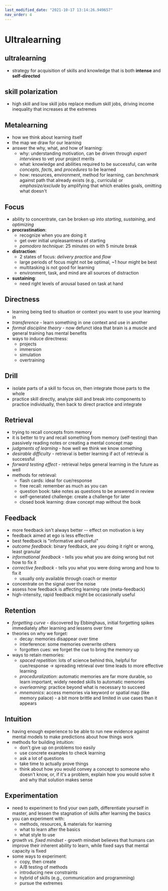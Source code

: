 ```yaml
---
last_modified_date: "2021-10-17 13:14:26.949657"
nav_order: 4
---
```


# Ultralearning

## ultralearning
- strategy for acquisition of skills and knowledge that is both **intense** and **self-directed**

## skill polarization
- high skill and low skill jobs replace medium skill jobs, driving income inequality that increases at the extremes

## Metalearning
- how we think about learning itself
- the map we draw for our learning
- answer the why, what, and how of learning:
  - why: understanding motivation, can be driven through *expert interviews* to vet your project merits
  - what: knowledge and abilities required to be successful, can write *concepts*, *facts*, and *procedures* to be learned
  - how: resources, environment, method for learning, can *benchmark* against path that already exists (e.g.,  curricula) or *emphasize/exclude* by amplifying that which enables goals, omitting what doesn't

## Focus
- ability to concentrate, can be broken up into *starting*, *sustaining*, and *optimizing*
- **procrastination**:
  - recognize when you are doing it
  - get over initial unpleasantness of starting
  - *pomodoro technique*: 25 minutes on with 5 minute break
- **distraction**:
  - 2 states of focus: *delivery practice* and *flow*
  - large periods of focus might not be optimal, ~1 hour might be best
  - multitasking is not good for learning
  - environment, task, and mind are all sources of distraction
- **sustaining**:
  - need right levels of arousal based on task at hand

## Directness
- learning being tied to situation or context you want to use your learning in
- *transference* - learn something in one context and use in another
- *formal discipline theory* - now defunct idea that brain is a muscle and general training has mental benefits
- ways to induce directness:
  - projects
  - immersion
  - simulation
  - overtraining

## Drill
- isolate parts of a skill to focus on, then integrate those parts to the whole
- practice skill directly, analyze skill and break into components to practice individually, then back to direct practice and integrate

## Retrieval
- trying to recall concepts from memory
- it is better to try and recall something from memory (self-testing) than passively reading notes or creating a mental concept map
- *judgments of learning* - how well we think we know something
- *desirable difficulty* - retrieval is better learning if act of retrieval is successful
- *forward testing effect* - retrieval helps general learning in the future as well
- methods for retrieval:
  - flash cards: ideal for cue/response
  - free recall: remember as much as you can
  - question book: take notes as questions to be answered in review
  - self-generated challenge: create a challenge for later
  - closed book learning: draw concept map without the book

## Feedback
- more feedback isn't always better -- effect on motivation is key
- feedback aimed at ego is less effective
- best feedback is "informative and useful"
- *outcome feedback*: binary feedback, are you doing it right or wrong, least granular
- *informational feedback* - tells you what you are doing wrong but not how to fix it
- *corrective feedback* - tells you what you were doing wrong and how to fix it
  - usually only available through coach or mentor
- concentrate on the signal over the noise
- assess how feedback is affecting learning rate (meta-feedback)
- high-intensity, rapid feedback might be occasionally useful

## Retention
- *forgetting curve* - discovered by Ebbinghaus, initial forgetting spikes immediately after learning and lessens over time
- theories on why we forget:
  - decay: memories disappear over time
  - interference: some memories overwrite others
  - forgotten cues: we forget the cue to bring the memory up
- ways to retain memories:
  - *spaced repetition*: lots of science behind this, helpful for cue/response -> spreading retrieval over time leads to more effective learning
  - *proceduralization*: automatic memories are far more durable, so learn important, widely needed skills to automatic memories
  - *overlearning*: practice beyond what is necessary to succeed
  - *mnemonics*: access memories via keyword or spatial map (like memory palace) - a bit more brittle and limited in use cases than it appears

## Intuition
- having enough experience to be able to run new evidence against mental models to make predictions about how things work
- methods for building intuition:
  - don't give up on problems too easily
  - use concrete examples to check learning
  - ask a lot of questions
  - take time to actually prove things
  - think about how you would convey a concept to someone who doesn't know, or, if it's a problem, explain how you would solve it and why that solution makes sense

## Experimentation
- need to experiment to find your own path, differentiate yourself in master, and lessen the stagnation of skills after learning the basics
- you can experiment with:
  - methods, resources, & materials for learning
  - what to learn after the basics
  - what style to use
- *growth vs. fixed mindset* - growth mindset believes that humans can improve their inherent ability to learn, while fixed says that mental capacity is fixed
- some ways to experiment:
  - copy, then create
  - A/B testing of methods
  - introducing new constraints
  - hybrid of skills (e.g., communication and programming)
  - pursue the extremes
